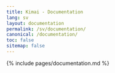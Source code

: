 ```yaml
---
title: Kimai - Documentation
lang: sv
layout: documentation
permalink: /sv/documentation/
canonical: /documentation/
toc: false
sitemap: false
---
```


{% include pages/documentation.md %}

